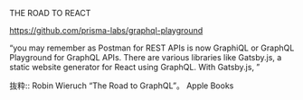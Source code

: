 THE ROAD TO REACT

https://github.com/prisma-labs/graphql-playground

“you may remember as Postman for REST APIs is now GraphiQL or GraphQL Playground for GraphQL APIs. There are various libraries like Gatsby.js, a static website generator for React using GraphQL. With Gatsby.js, ”

抜粋:: Robin Wieruch  “The Road to GraphQL”。 Apple Books  
